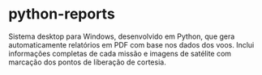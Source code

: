 # python-reports
Sistema desktop para Windows, desenvolvido em Python, que gera automaticamente relatórios em PDF com base nos dados dos voos. Inclui informações completas de cada missão e imagens de satélite com marcação dos pontos de liberação de cortesia.
